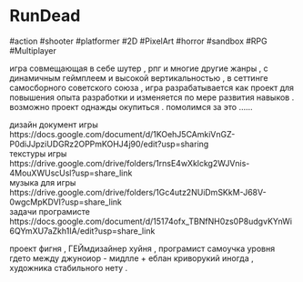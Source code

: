 # RunDead

#action #shooter #platformer #2D #PixelArt  #horror #sandbox #RPG #Multiplayer

<p>
игра совмещающая в себе шутер , рпг и многие другие жанры , с динамичным геймплеем и высокой вертикальностью , в сеттинге самосборного советского союза , игра разрабатывается как проект для повышения опыта разработки и изменяется по мере развития навыков . возможно проект однажды окупиться . помолимся за это ……
</p>
<p>
дизайн документ игры https://docs.google.com/document/d/1KOehJ5CAmkiVnGZ-P0diJJpziUDGRz2OPPmKOHJ4j90/edit?usp=sharing <br>
текстуры игры https://drive.google.com/drive/folders/1rnsE4wXklckg2WJVnis-4MouXWUscUsl?usp=share_link <br>
музыка для игры https://drive.google.com/drive/folders/1Gc4utz2NUiDmSKkM-J68V-0wgcMpKDVI?usp=share_link <br>
задачи програмисте https://docs.google.com/document/d/15174ofx_TBNfNH0zs0P8udgvKYnWi6QYmXU7aZkh1IA/edit?usp=share_link <br>
</p>
<p>
проект фигня , ГЕЙмдизайнер хуйня , програмист самоучка уровня гдето между джуноиор - мидлле + еблан криворукий иногда , художника стабильного нету .
</p>